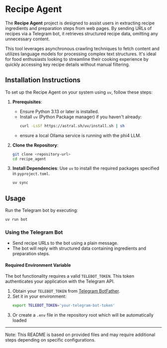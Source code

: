 # Recipe Agent

The **Recipe Agent** project is designed to assist users in extracting recipe ingredients and preparation steps from web pages. By sending URLs of recipes via a Telegram bot, it retrieves structured recipe data, omitting any unnecessary content.

This tool leverages asynchronous crawling techniques to fetch content and utilizes language models for processing complex text structures. It's ideal for food enthusiasts looking to streamline their cooking experience by quickly accessing key recipe details without manual filtering.

## Installation Instructions

To set up the Recipe Agent on your system using `uv`, follow these steps:

1. **Prerequisites**:
   - Ensure Python 3.13 or later is installed.
   - Install `uv` (Python Package manager) if you haven't already:
     ```bash
     curl -LsSf https://astral.sh/uv/install.sh | sh
     ```
   - ensure a local Ollama service is running with the phi4 LLM.

2. **Clone the Repository**:
   ```bash
   git clone <repository-url>
   cd recipe_agent
   ```

3. **Install Dependencies**:
   Use `uv` to install the required packages specified in `pyproject.toml`.
   ```bash
   uv sync
   ```

## Usage

Run the Telegram bot by executing:

```bash
uv run bot
```

### Using the Telegram Bot

- Send recipe URLs to the bot using a plain message.
- The bot will reply with structured data containing ingredients and preparation steps.

#### Required Environment Variable

The bot functionality requires a valid `TELEBOT_TOKEN`. This token authenticates your application with the Telegram API.

1. Obtain your `TELEBOT_TOKEN` from [Telegram BotFather](https://t.me/botfather).
2. Set it in your environment:
   ```bash
   export TELEBOT_TOKEN='your-telegram-bot-token'
   ```
3. Or create a `.env` file in the repository root which will be automatically loaded

---

Note: This README is based on provided files and may require additional steps depending on specific configurations.